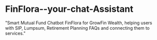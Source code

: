 # FinFlora--your-chat-Assistant
"Smart Mutual Fund Chatbot FinFlora for GrowFin Wealth, helping users with SIP, Lumpsum, Retirement Planning FAQs and connecting them to services." 
